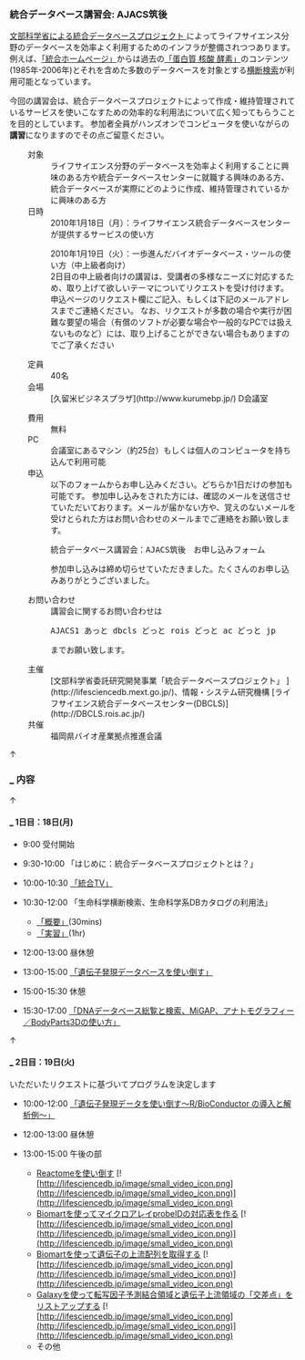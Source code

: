 ###  統合データベース講習会: AJACS筑後  

[文部科学省による統合データベースプロジェクト ](http://lifesciencedb.mext.go.jp/)によってライフサイエンス分野のデータベースを効率よく利用するためのインフラが整備されつつあります。例えば、[「統合ホームページ」](http://lifesciencedb.jp/)からは過去の[「蛋白質 核酸 酵素」](http://www.kyoritsu-pub.co.jp/pne/)のコンテンツ(1985年-2006年)とそれを含めた多数のデータベースを対象とする[横断検索](http://lifesciencedb.jp/dbsearch/)が利用可能となっています。

今回の講習会は、統合データベースプロジェクトによって作成・維持管理されているサービスを使いこなすための効率的な利用法について広く知ってもらうことを目的としています。
参加者全員がハンズオンでコンピュータを使いながらの**講習**になりますのでその点ご留意ください。

<dl class="list1" style="padding-left:16px;margin-left:16px">
    <dt>対象</dt>
    <dd>ライフサイエンス分野のデータベースを効率よく利用することに興味のある方や統合データベースセンターに就職する興味のある方、統合データベースが実際にどのように作成、維持管理されているかに興味のある方</dd>
    <dt>日時</dt>
    <dd>2010年1月18日（月）：ライフサイエンス統合データベースセンターが提供するサービスの使い方  

2010年1月19日（火）：一歩進んだバイオデータベース・ツールの使い方（中上級者向け）  
2日目の中上級者向けの講習は、受講者の多様なニーズに対応するため、取り上げて欲しいテーマについてリクエストを受け付けます。
<span>申込ページのリクエスト欄にご記入、もしくは下記のメールアドレスまでご連絡ください。</span>
<span>なお、リクエストが多数の場合や実行が困難な要望の場合（有償のソフトが必要な場合や一般的なPCでは扱えないものなど）には、取り上げることができない場合もありますのでご了承ください</span>
</dd>
</dl>

<dl class="list1" style="padding-left:16px;margin-left:16px">
    <dt>定員</dt>
    <dd>40名  </dd>
    <dt>会場</dt>
    <dd>[久留米ビジネスプラザ](http://www.kurumebp.jp/)  D会議室</dd>
</dl>

<dl class="list1" style="padding-left:16px;margin-left:16px">
    <dt>費用</dt>
    <dd>無料</dd>
    <dt>PC</dt>
    <dd>会議室にあるマシン（約25台）もしくは個人のコンピュータを持ち込んで利用可能</dd>
    <dt>申込</dt>
    <dd>以下のフォームからお申し込みください。どちらか1日だけの参加も可能です。
    参加申し込みをされた方には、確認のメールを送信させていただいております。メールが届かない方や、覚えのないメールを受けとられた方はお問い合わせのメールまでご連絡をお願い致します。


<pre>統合データベース講習会：AJACS筑後　お申し込みフォーム</pre>
参加申し込みは締め切らせていただきました。たくさんのお申し込みありがとうございました。</dd>
<dt>お問い合わせ</dt>
<dd>講習会に関するお問い合わせは


<pre>AJACS1 あっと dbcls どっと rois どっと ac どっと jp</pre>
までお願い致します。</dd>
<dt>主催</dt>
<dd>[文部科学省委託研究開発事業「統合データベースプロジェクト」 ](http://lifesciencedb.mext.go.jp/)、情報・システム研究機構 [ライフサイエンス統合データベースセンター(DBCLS)](http://DBCLS.rois.ac.jp/)</dd>
    <dt>共催</dt>
    <dd>福岡県バイオ産業拠点推進会議</dd>
</dl>

<div class="jumpmenu">↑</div>

### [_](http://MotDB.DBCLS.jp/?AJACS15#w9de101f "w9de101f") 内容  

<div class="jumpmenu">↑</div>

#### [_](http://MotDB.DBCLS.jp/?AJACS15#l7ad2c42 "l7ad2c42") 1日目：18日(月)  

* 9:00 受付開始
* 9:30-10:00 「はじめに：統合データベースプロジェクトとは？」
* 10:00-10:30 [「統合TV」](http://MotDB.DBCLS.jp/?AJACS15%2Fhono1 "AJACS15/hono1 (3086d)")
* 10:30-12:00 「生命科学横断検索、生命科学系DBカタログの利用法」

    * [「概要」](http://MotDB.DBCLS.jp/?AJACS15%2Fskwmt1 "AJACS15/skwmt1 (3086d)")(30mins)
    * [「実習」](http://MotDB.DBCLS.jp/?AJACS15%2Fsk2 "AJACS15/sk2 (3086d)")(1hr)

* 12:00-13:00 昼休憩

* 13:00-15:00 [「遺伝子発現データベースを使い倒す」](http://MotDB.DBCLS.jp/?AJACS15%2Fhono2 "AJACS15/hono2 (3086d)")
* 15:00-15:30 休憩
* 15:30-17:00 [「DNAデータベース総覧と検索、MiGAP、アナトモグラフィー／BodyParts3Dの使い方」](http://MotDB.DBCLS.jp/?AJACS15%2Fbono "AJACS15/bono (3085d)")

<div class="jumpmenu">↑</div>

#### [_](http://MotDB.DBCLS.jp/?AJACS15#k888d2d8 "k888d2d8") 2日目：19日(火)  

いただいたリクエストに基づいてプログラムを決定します

* 10:00-12:00 [「遺伝子発現データを使い倒す～R/BioConductor の導入と解析例～」](http://MotDB.DBCLS.jp/?AJACS15%2Fhono3 "AJACS15/hono3 (2209d)")
* 12:00-13:00 昼休憩
* 13:00-15:00 午後の部

    * [Reactomeを使い倒す](http://togotv.dbcls.jp/20090508.html) [![http://lifesciencedb.jp/image/small_video_icon.png](http://lifesciencedb.jp/image/small_video_icon.png)](http://lifesciencedb.jp/image/small_video_icon.png)
    * [Biomartを使ってマイクロアレイprobeIDの対応表を作る](http://togotv.dbcls.jp/20090225.html)  [![http://lifesciencedb.jp/image/small_video_icon.png](http://lifesciencedb.jp/image/small_video_icon.png)](http://lifesciencedb.jp/image/small_video_icon.png)
    * [Biomartを使って遺伝子の上流配列を取得する](http://togotv.dbcls.jp/20090327.html) [![http://lifesciencedb.jp/image/small_video_icon.png](http://lifesciencedb.jp/image/small_video_icon.png)](http://lifesciencedb.jp/image/small_video_icon.png)
    * [Galaxyを使って転写因子予測結合領域と遺伝子上流領域の「交差点」をリストアップする](http://togotv.dbcls.jp/20090310.html) [![http://lifesciencedb.jp/image/small_video_icon.png](http://lifesciencedb.jp/image/small_video_icon.png)](http://lifesciencedb.jp/image/small_video_icon.png)
    * その他
